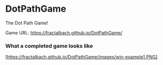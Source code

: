 # DotPathGame
The Dot Path Game!

Game URL:  https://fractalbach.github.io/DotPathGame/


### What a completed game looks like

[https://fractalbach.github.io/DotPathGame/images/win-example1.PNG]
